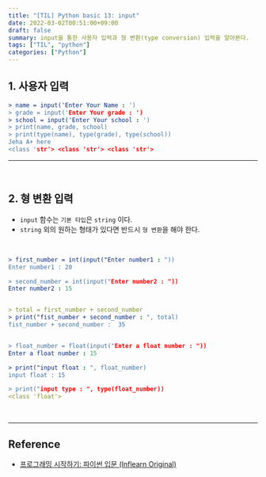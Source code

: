 ```yaml
---
title: "[TIL] Python basic 13: input"
date: 2022-03-02T00:51:00+09:00
draft: false
summary: input을 통한 사용자 입력과 형 변환(type conversion) 입력을 알아본다.
tags: ["TIL", "python"]
categories: ["Python"]
---
```


## 1. 사용자 입력

```yml
> name = input('Enter Your Name : ')
> grade = input('Enter Your grade : ')
> school = input('Enter Your school : ')
> print(name, grade, school)
> print(type(name), type(grade), type(school))
Jeha A+ here
<class 'str'> <class 'str'> <class 'str'>
```

---

<br>

## 2. 형 변환 입력

- `input` 함수는 `기본 타입`은 `string` 이다.
- `string` 외의 원하는 형태가 있다면 반드시 `형 변환`을 해야 한다.

<br>

```yml
> first_number = int(input("Enter number1 : "))
Enter number1 : 20

> second_number = int(input("Enter number2 : "))
Enter number2 : 15


> total = first_number + second_number
> print("fist_number + second_number : ", total)
fist_number + second_number :  35


> float_number = float(input("Enter a float number : "))
Enter a float number : 15

> print("input float : ", float_number)
input float : 15

> print("input type : ", type(float_number))
<class 'float'>
```

<br>

---

## Reference

- [프로그래밍 시작하기: 파이썬 입문 (Inflearn Original)](https://www.inflearn.com/course/%ED%94%84%EB%A1%9C%EA%B7%B8%EB%9E%98%EB%B0%8D-%ED%8C%8C%EC%9D%B4%EC%8D%AC-%EC%9E%85%EB%AC%B8-%EC%9D%B8%ED%94%84%EB%9F%B0-%EC%98%A4%EB%A6%AC%EC%A7%80%EB%84%90)
